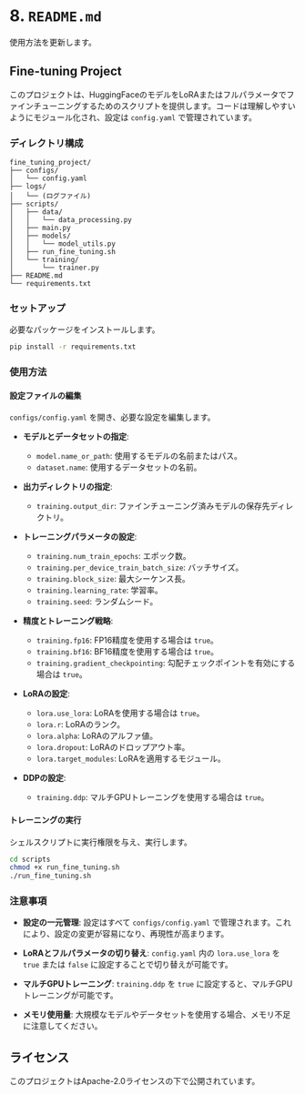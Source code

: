 # 8. `README.md`

使用方法を更新します。

## Fine-tuning Project

このプロジェクトは、HuggingFaceのモデルをLoRAまたはフルパラメータでファインチューニングするためのスクリプトを提供します。コードは理解しやすいようにモジュール化され、設定は `config.yaml` で管理されています。

### ディレクトリ構成

```
fine_tuning_project/
├── configs/
│   └── config.yaml
├── logs/
│   └── (ログファイル)
├── scripts/
│   ├── data/
│   │   └── data_processing.py
│   ├── main.py
│   ├── models/
│   │   └── model_utils.py
│   ├── run_fine_tuning.sh
│   └── training/
│       └── trainer.py
├── README.md
└── requirements.txt
```

### セットアップ

必要なパッケージをインストールします。

```bash
pip install -r requirements.txt
```

### 使用方法

#### 設定ファイルの編集

`configs/config.yaml` を開き、必要な設定を編集します。

- **モデルとデータセットの指定**:
  - `model.name_or_path`: 使用するモデルの名前またはパス。
  - `dataset.name`: 使用するデータセットの名前。

- **出力ディレクトリの指定**:
  - `training.output_dir`: ファインチューニング済みモデルの保存先ディレクトリ。

- **トレーニングパラメータの設定**:
  - `training.num_train_epochs`: エポック数。
  - `training.per_device_train_batch_size`: バッチサイズ。
  - `training.block_size`: 最大シーケンス長。
  - `training.learning_rate`: 学習率。
  - `training.seed`: ランダムシード。

- **精度とトレーニング戦略**:
  - `training.fp16`: FP16精度を使用する場合は `true`。
  - `training.bf16`: BF16精度を使用する場合は `true`。
  - `training.gradient_checkpointing`: 勾配チェックポイントを有効にする場合は `true`。

- **LoRAの設定**:
  - `lora.use_lora`: LoRAを使用する場合は `true`。
  - `lora.r`: LoRAのランク。
  - `lora.alpha`: LoRAのアルファ値。
  - `lora.dropout`: LoRAのドロップアウト率。
  - `lora.target_modules`: LoRAを適用するモジュール。

- **DDPの設定**:
  - `training.ddp`: マルチGPUトレーニングを使用する場合は `true`。

#### トレーニングの実行

シェルスクリプトに実行権限を与え、実行します。

```bash
cd scripts
chmod +x run_fine_tuning.sh
./run_fine_tuning.sh
```

### 注意事項

- **設定の一元管理**: 設定はすべて `configs/config.yaml` で管理されます。これにより、設定の変更が容易になり、再現性が高まります。

- **LoRAとフルパラメータの切り替え**: `config.yaml` 内の `lora.use_lora` を `true` または `false` に設定することで切り替えが可能です。

- **マルチGPUトレーニング**: `training.ddp` を `true` に設定すると、マルチGPUトレーニングが可能です。

- **メモリ使用量**: 大規模なモデルやデータセットを使用する場合、メモリ不足に注意してください。

## ライセンス

このプロジェクトはApache-2.0ライセンスの下で公開されています。

